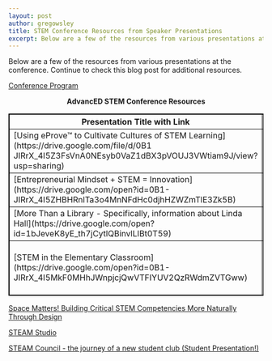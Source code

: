 ```yaml
---
layout: post
author: gregowsley
title: STEM Conference Resources from Speaker Presentations
excerpt: Below are a few of the resources from various presentations at the conference.
---
```

<style>
table, th, td {
    border: 1px solid black;
}
</style>

Below are a few of the resources from various presentations at the conference. Continue to check this blog post for additional resources.

[Conference Program](https://drive.google.com/file/d/1k5eINr__jliu_PQcP3SD5iv4aOpVErxq/view?usp=sharing)

<center><b>AdvancED STEM Conference Resources</b></center>

<table>
  <tr>
    <th>Presentation Title with Link</th>
    <th>Organization Website</th>
  </tr>
  <tr>
    <td>[Using eProve™ to Cultivate Cultures of STEM Learning] (https://drive.google.com/file/d/0B1 JIRrX_4I5Z3FsVnA0NEsyb0VaZ1dBX3pVOUJ3VWtiam9J/view?usp=sharing)</td>
    <td>[AdvancED STEM Certification] (http://www.advanc-ed.org/services/stem-certification)</td>
  </tr>
  <tr>
    <td>[Entrepreneurial Mindset + STEM = Innovation] (https://drive.google.com/open?id=0B1-JIRrX_4I5ZHBHRnlTa3o4MnNFdHc0djhHZWZmTlE3Zk5B)</td>
    <td>[UMKC SBTDC] (https://sbtdc.umkc.edu/)</td>
  </tr>  
  <tr>
    <td>[More Than a Library - Specifically, information about Linda Hall](https://drive.google.com/open?id=1bJeveK8yE_th7jCytlQBinvlLIBt0T59)
</td>
    <td>[Linda Hall Library] (http://www.lindahall.org/)</td>
  </tr>
  <tr>
    <td>[STEM in the Elementary Classroom] (https://drive.google.com/open?id=0B1-JIRrX_4I5MkF0MHhJWnpjcjQwVTFIYUV2QzRWdmZVTGww)</td>
    <td>[Washburn University Department of Education] (http://www.washburn.edu/academics/college-schools/arts-sciences/departments/education/index.html)</td>
  </tr>
</table>
   


[Space Matters! Building Critical STEM Competencies More Naturally Through Design](https://drive.google.com/open?id=1hLbXblJKZ_9sP6OZcTokRZVW1ImMOphz)

[STEAM Studio](https://drive.google.com/open?id=1jyzDkauY1q4Uyj2o3G3HX76uPM8xyxXz)

[STEAM Council - the journey of a new student club (Student Presentation!)](https://drive.google.com/file/d/1PZVtGkvwmoMkgycOXuQ4cPXxt5eVjUWA/view?usp=sharing)


